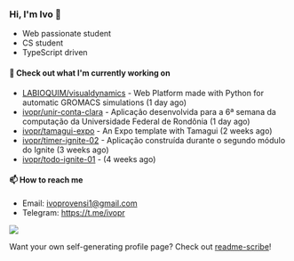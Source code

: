 ### Hi, I'm Ivo 👋

* Web passionate student
* CS student
* TypeScript driven

#### 👷 Check out what I'm currently working on

- [LABIOQUIM/visualdynamics](https://github.com/LABIOQUIM/visualdynamics) - Web Platform made with Python for automatic GROMACS simulations (1 day ago)
- [ivopr/unir-conta-clara](https://github.com/ivopr/unir-conta-clara) - Aplicação desenvolvida para a 6ª semana da computação da Universidade Federal de Rondônia (1 day ago)
- [ivopr/tamagui-expo](https://github.com/ivopr/tamagui-expo) - An Expo template with Tamagui (2 weeks ago)
- [ivopr/timer-ignite-02](https://github.com/ivopr/timer-ignite-02) - Aplicação construída durante o segundo módulo do Ignite (3 weeks ago)
- [ivopr/todo-ignite-01](https://github.com/ivopr/todo-ignite-01) -  (4 weeks ago)

#### 📫 How to reach me

- Email: [ivoprovensi1@gmail.com](mailto://ivoprovensi1@gmail.com)
- Telegram: https://t.me/ivopr

![](https://github-readme-stats.vercel.app/api/top-langs/?username=ivopr&langs_count=10&layout=compact&theme=react&hide_border=true&bg_color=0D1117&title_color=5ce1e6&icon_color=5ce1e6)

Want your own self-generating profile page? Check out [readme-scribe](https://github.com/muesli/readme-scribe)!
